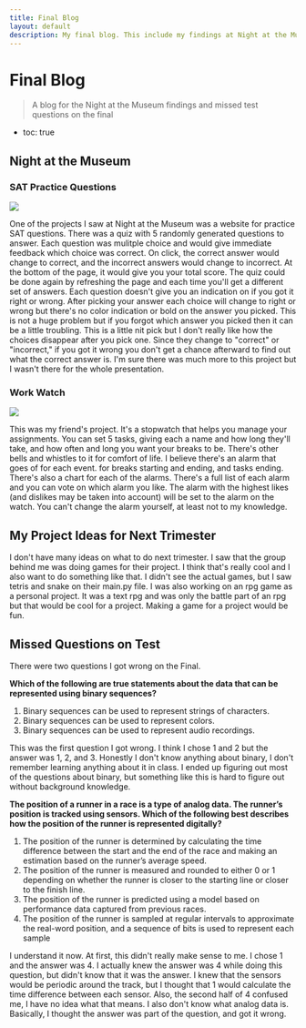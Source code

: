 ```yaml
---
title: Final Blog
layout: default
description: My final blog. This include my findings at Night at the Museum, ideas for future projects, and my incorrect questions on the Final
---
```


# Final Blog
> A blog for the Night at the Museum findings and missed test questions on the final

- toc: true

## Night at the Museum

### SAT Practice Questions

<img src="/madeacopy/images/sat.jpg">

One of the projects I saw at Night at the Museum was a website for practice SAT questions. There was a quiz with 5 randomly generated questions to answer. Each question was mulitple choice and would give immediate feedback which choice was correct. On click, the correct answer would change to correct, and the incorrect answers would change to incorrect. At the bottom of the page, it would give you your total score. The quiz could be done again by refreshing the page and each time you'll get a different set of answers. Each question doesn't give you an indication on if you got it right or wrong. After picking your answer each choice will change to right or wrong but there's no color indication or bold on the answer you picked. This is not a huge problem but if you forgot which answer you picked then it can be a little troubling. This is a little nit pick but I don't really like how the choices disappear after you pick one. Since they change to "correct" or "incorrect," if you got it wrong you don't get a chance afterward to find out what the correct answer is. I'm sure there was much more to this project but I wasn't there for the whole presentation. 

### Work Watch

<img src="/madeacopy/images/workwatch.jpg">

This was my friend's project. It's a stopwatch that helps you manage your assignments. You can set 5 tasks, giving each a name and how long they'll take, and how often and long you want your breaks to be. There's other bells and whistles to it for comfort of life. I believe there's an alarm that goes of for each event. for breaks starting and ending, and tasks ending. There's also a chart for each of the alarms. There's a full list of each alarm and you can vote on which alarm you like. The alarm with the highest likes (and dislikes may be taken into account) will be set to the alarm on the watch. You can't change the alarm yourself, at least not to my knowledge. 

## My Project Ideas for Next Trimester

I don't have many ideas on what to do next trimester. I saw that the group behind me was doing games for their project. I think that's really cool and I also want to do something like that. I didn't see the actual games, but I saw tetris and snake on their main.py file. I was also working on an rpg game as a personal project. It was a text rpg and was only the battle part of an rpg but that would be cool for a project. Making a game for a project would be fun. 

## Missed Questions on Test

There were two questions I got wrong on the Final.

**Which of the following are true statements about the data that can be represented using binary sequences?**

1. Binary sequences can be used to represent strings of characters.  
2. Binary sequences can be used to represent colors.  
3. Binary sequences can be used to represent audio recordings.  

This was the first question I got wrong. I think I chose 1 and 2 but the answer was 1, 2, and 3. Honestly I don't know anything about binary, I don't remember learning anything about it in class. I ended up figuring out most of the questions about binary, but something like this is hard to figure out without background knowledge. 

**The position of a runner in a race is a type of analog data. The runner’s position is tracked using sensors. Which of the following best describes how the position of the runner is represented digitally?**

1. The position of the runner is determined by calculating the time difference between the start and the end of the race and making an estimation based on the runner’s average speed.  
2. The position of the runner is measured and rounded to either 0 or 1 depending on whether the runner is closer to the starting line or closer to the finish line.  
3. The position of the runner is predicted using a model based on performance data captured from previous races.  
4. The position of the runner is sampled at regular intervals to approximate the real-word position, and a sequence of bits is used to represent each sample  

I understand it now. At first, this didn't really make sense to me. I chose 1 and the answer was 4. I actually knew the answer was 4 while doing this question, but didn't know that it was the answer. I knew that the sensors would be periodic around the track, but I thought that 1 would calculate the time difference between each sensor. Also, the second half of 4 confused me, I have no idea what that means. I also don't know what analog data is. Basically, I thought the answer was part of the question, and got it wrong.